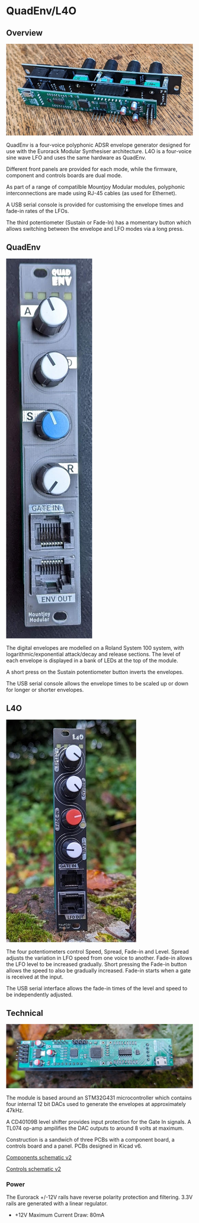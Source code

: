 # QuadEnv/L4O

Overview
--------
![Image](https://raw.githubusercontent.com/dchwebb/QuadEnv/master/Graphics/l4o_side.jpg "icon")

QuadEnv is a four-voice polyphonic ADSR envelope generator designed for use with the Eurorack Modular Synthesiser architecture. L4O is a four-voice sine wave LFO and uses the same hardware as QuadEnv.

Different front panels are provided for each mode, while the firmware, component and controls boards are dual mode.

As part of a range of compatilble Mountjoy Modular modules, polyphonic interconnections are made using RJ-45 cables (as used for Ethernet).

A USB serial console is provided for customising the envelope times and fade-in rates of the LFOs.

The third potentiometer (Sustain or Fade-In) has a momentary button which allows switching between the envelope and LFO modes via a long press.

QuadEnv
-------
![Image](https://raw.githubusercontent.com/dchwebb/QuadEnv/master/Graphics/quadenv.jpg "icon")

The digital envelopes are modelled on a Roland System 100 system, with logarithmic/exponential attack/decay and release sections. The level of each envelope is displayed in a bank of LEDs at the top of the module.

A short press on the Sustain potentiometer button inverts the envelopes.

The USB serial console allows the envelope times to be scaled up or down for longer or shorter envelopes.

L4O
---
![Image](https://raw.githubusercontent.com/dchwebb/QuadEnv/master/Graphics/l4o.jpg "icon")

The four potentiometers control Speed, Spread, Fade-in and Level. Spread adjusts the variation in LFO speed from one voice to another. Fade-in allows the LFO level to be increased gradually. Short pressing the Fade-in button allows the speed to also be gradually increased. Fade-in starts when a gate is received at the input.

The USB serial interface allows the fade-in times of the level and speed to be independently adjusted.


Technical
---------

![Image](https://raw.githubusercontent.com/dchwebb/QuadEnv/master/Graphics/l4o_components.jpg "icon")

The module is based around an STM32G431 microcontroller which contains four internal 12 bit DACs used to generate the envelopes at approximately 47kHz.

A CD40109B level shifter provides input protection for the Gate In signals. A TL074 op-amp ampilifies the DAC outputs to around 8 volts at maximum.

Construction is a sandwich of three PCBs with a component board, a controls board and a panel. PCBs designed in Kicad v6.

[Components schematic v2](https://raw.githubusercontent.com/dchwebb/QuadEnv/master/Component_Schematic_v2.pdf)

[Controls schematic v2](https://raw.githubusercontent.com/dchwebb/QuadEnv/master/Control_Schematic.pdf)

### Power

The Eurorack +/-12V rails have reverse polarity protection and filtering. 3.3V rails are generated with a linear regulator.

- +12V Maximum Current Draw: 80mA


